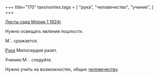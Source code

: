 +++
title="170"
taxonomies.tags = [
 "рука",
 "человечество",
 "учение",
]
+++

[Листы сада Мории 1 1924г](/agni/1924)

Нужно освещать явления пошлости.   

М.˙. сражается.   

[Рука](/tags/рука) Милосердия разит.   

Учению М.˙. следуйте.   

Нужно учить на возможностях, общих [человечеству](/tags/человечество).   

